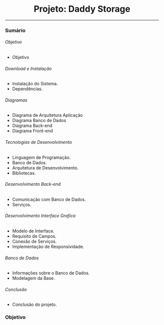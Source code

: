 <div align="center">
    <h1>Projeto: Daddy Storage</h1>
<hr>
</div>

<div class="sumario">

<h3>Sumário</h3>

<h6>Objetivo</h6>
    <div class="prefacio-objetivo">
        <ul>
            <li>Objetivo</li>
        </ul>
    </div>

<h6>Download e Instalação</h6>
    <div class="system-requierements">
        <ul>
            <li>Instalação do Sistema.</li>
            <li>Dependências.</li>
        </ul>
    </div>
    
<h6>Diagramas</h6>
    <div class="diagramas">
        <ul>
            <li>Diagrama de Arquitetura Aplicação</li>
            <li>Diagrama Banco de Dados</li>
            <li>Diagrama Back-end</li>
            <li>Diagrama Front-end</li>
        </ul>
    </div>

<h6>Tecnologias de Desenvolvimento</h6>
    <div class="tecnologias-e-desenvolvimento">
        <ul>
            <li>Linguagem de Programação.</li>
            <li>Banco de Dados.</li>
            <li>Arquitetura de Desenvolvimento.</li>
            <li>Bibliotecas.</li>
        </ul>
    </div>

<h6>Desenvolvimento Back-end</h6>
    <div class="back-end">
        <ul>
            <li>Comunicação com Banco de Dados.</li>
            <li>Serviços.</li>
        </ul>
    </div>

<h6>Desenvolvimento Interface Grafica</h6>
    <div class="front-end">
        <ul>
            <li>Modelo de Interface.</li>
            <li>Requisito de Campos.</li>
            <li>Conexão de Serviços.</li>
            <li>Implementação de Responsividade.</li>
        </ul>
    </div>

<h6>Banco de Dados</h6>
    <div class="my-sql">
        <ul>
            <li>Informações sobre o Banco de Dados.</li>
            <li>Modelagem da Base.</li>
        </ul>
    </div>

<h6>Conclusão</h6>
    <div class="conclusao">
        <ul>
            <li>Conclusão do projeto.</li>
        </ul>
    </div>
    
</div>

<div class="sumario-objetivo">
<h3>Objetivo</h3>

</div>


